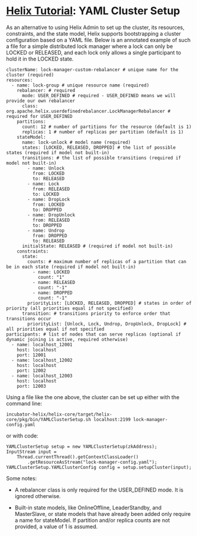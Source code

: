 <!---
Licensed to the Apache Software Foundation (ASF) under one
or more contributor license agreements.  See the NOTICE file
distributed with this work for additional information
regarding copyright ownership.  The ASF licenses this file
to you under the Apache License, Version 2.0 (the
"License"); you may not use this file except in compliance
with the License.  You may obtain a copy of the License at

  http://www.apache.org/licenses/LICENSE-2.0

Unless required by applicable law or agreed to in writing,
software distributed under the License is distributed on an
"AS IS" BASIS, WITHOUT WARRANTIES OR CONDITIONS OF ANY
KIND, either express or implied.  See the License for the
specific language governing permissions and limitations
under the License.
-->

<head>
  <title>Tutorial - YAML Cluster Setup</title>
</head>

# [Helix Tutorial](./Tutorial.html): YAML Cluster Setup

As an alternative to using Helix Admin to set up the cluster, its resources, constraints, and the state model, Helix supports bootstrapping a cluster configuration based on a YAML file. Below is an annotated example of such a file for a simple distributed lock manager where a lock can only be LOCKED or RELEASED, and each lock only allows a single participant to hold it in the LOCKED state.

```
clusterName: lock-manager-custom-rebalancer # unique name for the cluster (required)
resources:
  - name: lock-group # unique resource name (required)
    rebalancer: # required
      mode: USER_DEFINED # required - USER_DEFINED means we will provide our own rebalancer
      class: org.apache.helix.userdefinedrebalancer.LockManagerRebalancer # required for USER_DEFINED
    partitions:
      count: 12 # number of partitions for the resource (default is 1)
      replicas: 1 # number of replicas per partition (default is 1)
    stateModel:
      name: lock-unlock # model name (required)
      states: [LOCKED, RELEASED, DROPPED] # the list of possible states (required if model not built-in)
      transitions: # the list of possible transitions (required if model not built-in)
        - name: Unlock
          from: LOCKED
          to: RELEASED
        - name: Lock
          from: RELEASED
          to: LOCKED
        - name: DropLock
          from: LOCKED
          to: DROPPED
        - name: DropUnlock
          from: RELEASED
          to: DROPPED
        - name: Undrop
          from: DROPPED
          to: RELEASED
      initialState: RELEASED # (required if model not built-in)
    constraints:
      state:
        counts: # maximum number of replicas of a partition that can be in each state (required if model not built-in)
          - name: LOCKED
            count: "1"
          - name: RELEASED
            count: "-1"
          - name: DROPPED
            count: "-1"
        priorityList: [LOCKED, RELEASED, DROPPED] # states in order of priority (all priorities equal if not specified)
      transition: # transitions priority to enforce order that transitions occur
        priorityList: [Unlock, Lock, Undrop, DropUnlock, DropLock] # all priorities equal if not specified
participants: # list of nodes that can serve replicas (optional if dynamic joining is active, required otherwise)
  - name: localhost_12001
    host: localhost
    port: 12001
  - name: localhost_12002
    host: localhost
    port: 12002
  - name: localhost_12003
    host: localhost
    port: 12003
```

Using a file like the one above, the cluster can be set up either with the command line:

```
incubator-helix/helix-core/target/helix-core/pkg/bin/YAMLClusterSetup.sh localhost:2199 lock-manager-config.yaml
```

or with code:

```
YAMLClusterSetup setup = new YAMLClusterSetup(zkAddress);
InputStream input =
    Thread.currentThread().getContextClassLoader()
        .getResourceAsStream("lock-manager-config.yaml");
YAMLClusterSetup.YAMLClusterConfig config = setup.setupCluster(input);
```

Some notes:

- A rebalancer class is only required for the USER_DEFINED mode. It is ignored otherwise.

- Built-in state models, like OnlineOffline, LeaderStandby, and MasterSlave, or state models that have already been added only require a name for stateModel. If partition and/or replica counts are not provided, a value of 1 is assumed.